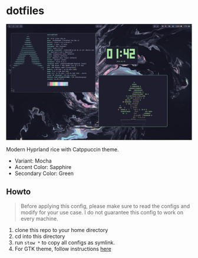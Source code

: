 # dotfiles

![A screenshot of my rice](./screenshot.png)

Modern Hyprland rice with Catppuccin theme.

- Variant: Mocha
- Accent Color: Sapphire
- Secondary Color: Green

## Howto

> Before applying this config, please make sure to read the configs and modify for your use case. I do not guarantee this config to work on every machine.

1. clone this repo to your home directory
2. cd into this directory
3. run `stow *` to copy all configs as symlink.
4. For GTK theme, follow instructions [here](https://github.com/Fausto-Korpsvart/Catppuccin-GTK-Theme)
